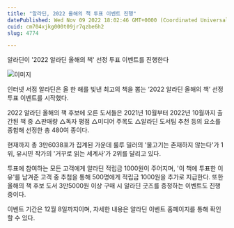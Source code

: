 ```yaml
---
title: "알라딘, 2022 올해의 책 투표 이벤트 진행"
datePublished: Wed Nov 09 2022 18:02:46 GMT+0000 (Coordinated Universal Time)
cuid: cm704xjkg000t09jr7qzbe6h2
slug: 4774

---
```



알라딘이 '2022 알라딘 올해의 책' 선정 투표 이벤트를 진행한다

![이미지](https://cdn.hashnode.com/res/hashnode/image/upload/v1739257368781/20013bda-56e7-4f44-b6da-9a315e2bc97d.jpeg)

인터넷 서점 알라딘은 올 한 해를 빛낸 최고의 책을 뽑는 ‘2022 알라딘 올해의 책’ 선정 투표 이벤트를 시작했다.

2022 알라딘 올해의 책 후보에 오른 도서들은 2021년 10월부터 2022년 10월까지 출간된 책 중 △판매량 △독자 평점 △미디어 주목도 △알라딘 도서팀 추천 등의 요소를 종합해 선정한 총 480여 종이다.

현재까지 총 3만6038표가 집계된 가운데 룰루 밀러의 '물고기는 존재하지 않는다'가 1위, 유시민 작가의 '거꾸로 읽는 세계사'가 2위를 달리고 있다.

투표에 참여하는 모든 고객에게 알라딘 적립금 1000원이 주어지며, '이 책에 투표한 이유'를 남겨준 고객 중 추첨을 통해 500명에게 적립금 1000원을 추가로 지급한다. 또한 올해의 책 후보 도서 3만5000원 이상 구매 시 알라딘 굿즈를 증정하는 이벤트도 진행 중이다.

이벤트 기간은 12월 8일까지이며, 자세한 내용은 알라딘 이벤트 홈페이지를 통해 확인할 수 있다.